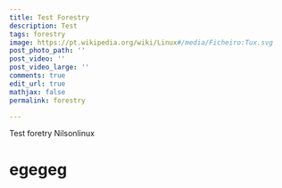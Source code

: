 ```yaml
---
title: Test Forestry
description: Test
tags: forestry
image: https://pt.wikipedia.org/wiki/Linux#/media/Ficheiro:Tux.svg
post_photo_path: ''
post_video: ''
post_video_large: ''
comments: true
edit_url: true
mathjax: false
permalink: forestry

---
```

Test foretry Nilsonlinux

# egegeg
